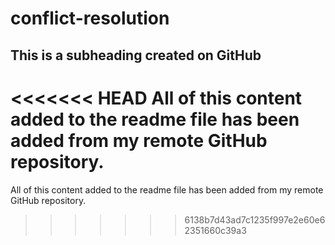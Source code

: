 # conflict-resolution
## This is a subheading created on GitHub

<<<<<<< HEAD
All of this content added to the readme file has been added from my remote GitHub repository.
=======
All of this content added to the readme file has been added from my remote GitHub repository.
>>>>>>> 6138b7d43ad7c1235f997e2e60e62351660c39a3
